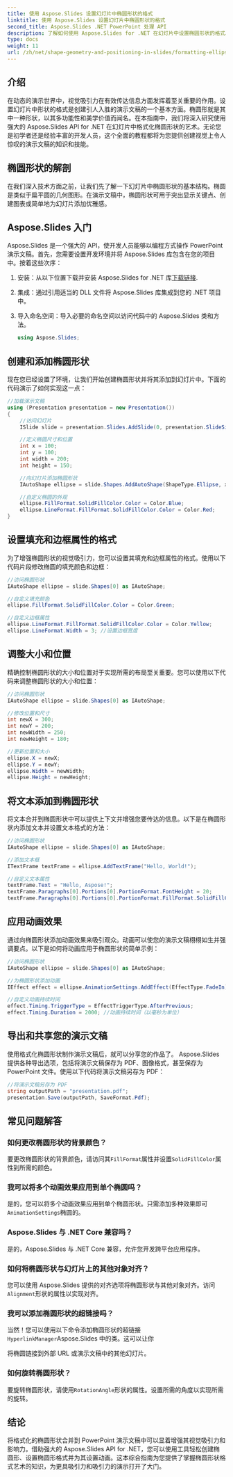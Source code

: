 ```yaml
---
title: 使用 Aspose.Slides 设置幻灯片中椭圆形状的格式
linktitle: 使用 Aspose.Slides 设置幻灯片中椭圆形状的格式
second_title: Aspose.Slides .NET PowerPoint 处理 API
description: 了解如何使用 Aspose.Slides for .NET 在幻灯片中设置椭圆形状的格式。本分步指南提供了代码示例并解答了常见问题解答。
type: docs
weight: 11
url: /zh/net/shape-geometry-and-positioning-in-slides/formatting-ellipse-shape/
---
```


## 介绍

在动态的演示世界中，视觉吸引力在有效传达信息方面发挥着至关重要的作用。设置幻灯片中形状的格式是创建引人入胜的演示文稿的一个基本方面。椭圆形就是其中一种形状，以其多功能性和美学价值而闻名。在本指南中，我们将深入研究使用强大的 Aspose.Slides API for .NET 在幻灯片中格式化椭圆形状的艺术。无论您是初学者还是经验丰富的开发人员，这个全面的教程都将为您提供创建视觉上令人惊叹的演示文稿的知识和技能。

## 椭圆形状的解剖

在我们深入技术方面之前，让我们先了解一下幻灯片中椭圆形状的基本结构。椭圆是类似于扁平圆的几何图形。在演示文稿中，椭圆形状可用于突出显示关键点、创建图表或简单地为幻灯片添加优雅感。

## Aspose.Slides 入门

Aspose.Slides 是一个强大的 API，使开发人员能够以编程方式操作 PowerPoint 演示文稿。首先，您需要设置开发环境并将 Aspose.Slides 库包含在您的项目中。按着这些次序：

1. 安装：从以下位置下载并安装 Aspose.Slides for .NET 库[下载链接](https://releases.aspose.com/slides/net/).

2. 集成：通过引用适当的 DLL 文件将 Aspose.Slides 库集成到您的 .NET 项目中。

3. 导入命名空间：导入必要的命名空间以访问代码中的 Aspose.Slides 类和方法。
   
   ```csharp
   using Aspose.Slides;
   ```

## 创建和添加椭圆形状

现在您已经设置了环境，让我们开始创建椭圆形状并将其添加到幻灯片中。下面的代码演示了如何实现这一点：

```csharp
//加载演示文稿
using (Presentation presentation = new Presentation())
{
    //访问幻灯片
    ISlide slide = presentation.Slides.AddSlide(0, presentation.SlideSize);

    //定义椭圆尺寸和位置
    int x = 100;
    int y = 100;
    int width = 200;
    int height = 150;

    //向幻灯片添加椭圆形状
    IAutoShape ellipse = slide.Shapes.AddAutoShape(ShapeType.Ellipse, x, y, width, height);

    //自定义椭圆的外观
    ellipse.FillFormat.SolidFillColor.Color = Color.Blue;
    ellipse.LineFormat.FillFormat.SolidFillColor.Color = Color.Red;
}
```

## 设置填充和边框属性的格式

为了增强椭圆形状的视觉吸引力，您可以设置其填充和边框属性的格式。使用以下代码片段修改椭圆的填充颜色和边框：

```csharp
//访问椭圆形状
IAutoShape ellipse = slide.Shapes[0] as IAutoShape;

//自定义填充颜色
ellipse.FillFormat.SolidFillColor.Color = Color.Green;

//自定义边框属性
ellipse.LineFormat.FillFormat.SolidFillColor.Color = Color.Yellow;
ellipse.LineFormat.Width = 3; //设置边框宽度
```

## 调整大小和位置

精确控制椭圆形状的大小和位置对于实现所需的布局至关重要。您可以使用以下代码来调整椭圆形状的大小和位置：

```csharp
//访问椭圆形状
IAutoShape ellipse = slide.Shapes[0] as IAutoShape;

//修改位置和尺寸
int newX = 300;
int newY = 200;
int newWidth = 250;
int newHeight = 180;

//更新位置和大小
ellipse.X = newX;
ellipse.Y = newY;
ellipse.Width = newWidth;
ellipse.Height = newHeight;
```

## 将文本添加到椭圆形状

将文本合并到椭圆形状中可以提供上下文并增强您要传达的信息。以下是在椭圆形状内添加文本并设置文本格式的方法：

```csharp
//访问椭圆形状
IAutoShape ellipse = slide.Shapes[0] as IAutoShape;

//添加文本框
ITextFrame textFrame = ellipse.AddTextFrame("Hello, World!");

//自定义文本属性
textFrame.Text = "Hello, Aspose!";
textFrame.Paragraphs[0].Portions[0].PortionFormat.FontHeight = 20;
textFrame.Paragraphs[0].Portions[0].PortionFormat.FillFormat.SolidFillColor.Color = Color.White;
```

## 应用动画效果

通过向椭圆形状添加动画效果来吸引观众。动画可以使您的演示文稿栩栩如生并强调要点。以下是如何将动画应用于椭圆形状的简单示例：

```csharp
//访问椭圆形状
IAutoShape ellipse = slide.Shapes[0] as IAutoShape;

//为椭圆形状添加动画
IEffect effect = ellipse.AnimationSettings.AddEffect(EffectType.FadeIn);

//自定义动画持续时间
effect.Timing.TriggerType = EffectTriggerType.AfterPrevious;
effect.Timing.Duration = 2000; //动画持续时间（以毫秒为单位）
```

## 导出和共享您的演示文稿

使用格式化椭圆形状制作演示文稿后，就可以分享您的作品了。 Aspose.Slides 提供各种导出选项，包括将演示文稿保存为 PDF、图像格式，甚至保存为 PowerPoint 文件。使用以下代码将演示文稿另存为 PDF：

```csharp
//将演示文稿另存为 PDF
string outputPath = "presentation.pdf";
presentation.Save(outputPath, SaveFormat.Pdf);
```

## 常见问题解答

### 如何更改椭圆形状的背景颜色？
要更改椭圆形状的背景颜色，请访问其`FillFormat`属性并设置`SolidFillColor`属性到所需的颜色。

### 我可以将多个动画效果应用到单个椭圆吗？
是的，您可以将多个动画效果应用到单个椭圆形状。只需添加多种效果即可`AnimationSettings`椭圆的。

### Aspose.Slides 与 .NET Core 兼容吗？
是的，Aspose.Slides 与 .NET Core 兼容，允许您开发跨平台应用程序。

### 如何将椭圆形状与幻灯片上的其他对象对齐？
您可以使用 Aspose.Slides 提供的对齐选项将椭圆形状与其他对象对齐。访问`Alignment`形状的属性以实现对齐。

### 我可以添加椭圆形状的超链接吗？
当然！您可以使用以下命令添加椭圆形状的超链接`HyperlinkManager`Aspose.Slides 中的类。这可以让你

 将椭圆链接到外部 URL 或演示文稿中的其他幻灯片。

### 如何旋转椭圆形状？
要旋转椭圆形状，请使用`RotationAngle`形状的属性。设置所需的角度以实现所需的旋转。

## 结论

将格式化的椭圆形状合并到 PowerPoint 演示文稿中可以显着增强其视觉吸引力和影响力。借助强大的 Aspose.Slides API for .NET，您可以使用工具轻松创建椭圆形、设置椭圆形格式并为其设置动画。这本综合指南为您提供了掌握椭圆形状格式艺术的知识，为更具吸引力和吸引力的演示打开了大门。